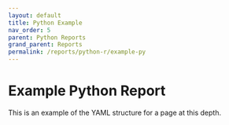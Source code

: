```yaml
---
layout: default
title: Python Example
nav_order: 5
parent: Python Reports
grand_parent: Reports
permalink: /reports/python-r/example-py
---
```


# Example Python Report
This is an example of the YAML structure for a page at this depth. 